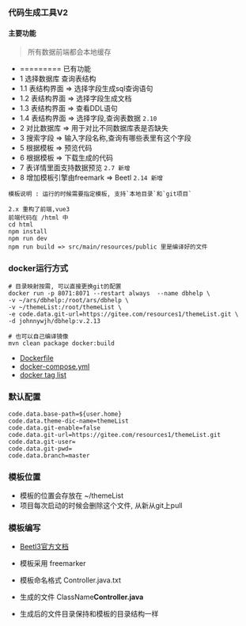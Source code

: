 ### 代码生成工具V2 
#### 主要功能
> 所有数据前端都会本地缓存
- ========= 已有功能
- 1 选择数据库 查询表结构
- 1.1 表结构界面 => 选择字段生成sql查询语句
- 1.2 表结构界面 => 选择字段生成文档
- 1.3 表结构界面 => 查看DDL语句
- 1.4 表结构界面 => 选择字段,查询表数据 `2.10`
- 2 对比数据库 => 用于对比不同数据库表是否缺失
- 3 搜索字段 => 输入字段名称,查询有哪些表里有这个字段
- 5 根据模板 => 预览代码
- 6 根据模板 => 下载生成的代码
- 7 表详情里面支持数据预览  `2.7 新增`
- 8 增加模板引擎由freemark => Beetl `2.14 新增`
```
模板说明 : 运行的时候需要指定模板, 支持`本地目录`和`git项目`
```

```
2.x 重构了前端,vue3
前端代码在 /html 中
cd html
npm install
npm run dev
npm run build => src/main/resources/public 里是编译好的文件
```

### docker运行方式
```shell
# 目录映射按需, 可以直接更换git的配置
docker run -p 8071:8071 --restart always  --name dbhelp \
-v ~/ars/dbhelp:/root/ars/dbhelp \
-v ~/themeList:/root/themeList \
-e code.data.git-url=https://gitee.com/resources1/themeList.git \
-d johnnywjh/dbhelp:v.2.13

# 也可以自己编译镜像
mvn clean package docker:build
```
- [Dockerfile](./src/main/docker/Dockerfile)
- [docker-compose.yml](build/compose/docker-compose.yml)
- [docker tag list](https://hub.docker.com/repository/docker/johnnywjh/dbhelp)

### 默认配置
```text
code.data.base-path=${user.home}
code.data.theme-dic-name=themeList
code.data.git-enable=false
code.data.git-url=https://gitee.com/resources1/themeList.git
code.data.git-user=
code.data.git-pwd=
code.data.branch=master
```

### 模板位置

- 模板的位置会存放在 ~/themeList
- 项目每次启动的时候会删除这个文件, 从新从git上pull

### 模板编写

- [Beetl3官方文档](https://www.kancloud.cn/xiandafu/beetl3_guide/2138944)

- 模板采用 freemarker
- 模板命名格式 Controller.java.txt
- 生成的文件   ClassName**Controller.java**
-  生成后的文件目录保持和模板的目录结构一样



